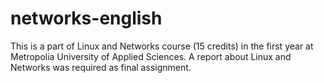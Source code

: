 # networks-english
This is a part of Linux and Networks course (15 credits) in the first year at Metropolia University of Applied Sciences. A report about Linux and Networks was required as final assignment.
